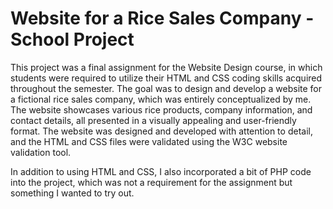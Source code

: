 # Website for a Rice Sales Company - School Project

This project was a final assignment for the Website Design course, in which students were required to utilize their HTML and CSS coding skills acquired throughout the semester. The goal was to design and develop a website for a fictional rice sales company, which was entirely conceptualized by me. The website showcases various rice products, company information, and contact details, all presented in a visually appealing and user-friendly format. The website was designed and developed with attention to detail, and the HTML and CSS files were validated using the W3C website validation tool.

In addition to using HTML and CSS, I also incorporated a bit of PHP code into the project, which was not a requirement for the assignment but something I wanted to try out.

